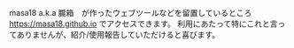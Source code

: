 masa18 a.k.a 朧箱　が作ったウェブツールなどを留置しているところ
https://masa18.github.io でアクセスできます。
利用にあたって特にこれと言ってありませんが、紹介/使用報告していただけると喜びます。
